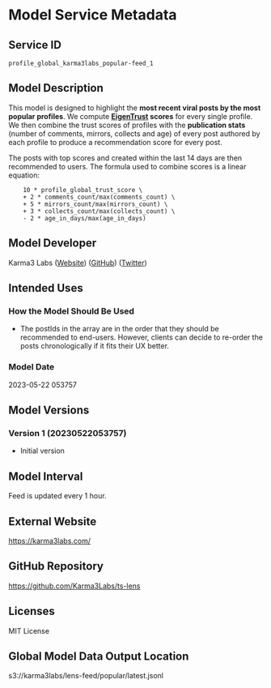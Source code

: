 # Model Service Metadata

## Service ID

`profile_global_karma3labs_popular-feed_1`

## Model Description

This model is designed to highlight the **most recent viral posts by the most popular profiles**. We compute **[EigenTrust](https://karma3-labs.gitbook.io/karma3labs/eigentrust) scores** for every single profile. We then combine the trust scores of profiles with the **publication stats** (number of comments, mirrors, collects and age) of every post authored by each profile to produce a recommendation score for every post.

The posts with top scores and created within the last 14 days are then recommended to users.  The formula used to combine scores is a linear equation: 
```
    10 * profile_global_trust_score \
    + 2 * comments_count/max(comments_count) \
    + 5 * mirrors_count/max(mirrors_count) \ 
    + 3 * collects_count/max(collects_count) \
    - 2 * age_in_days/max(age_in_days)
```

## Model Developer

Karma3 Labs
([Website](https://karma3labs.com/))
([GitHub](https://github.com/Karma3Labs/))
([Twitter](https://twitter.com/Karma3Labs/))

## Intended Uses

### How the Model Should Be Used
* The postIds in the array are in the order that they should be recommended to end-users. However, clients can decide to re-order the posts chronologically if it fits their UX better.

### Model Date

2023-05-22 053757

## Model Versions

### Version 1 (20230522053757)

* Initial version

## Model Interval

Feed is updated every 1 hour.

## External Website

https://karma3labs.com/

## GitHub Repository

https://github.com/Karma3Labs/ts-lens

## Licenses

MIT License

## Global Model Data Output Location

s3://karma3labs/lens-feed/popular/latest.jsonl

